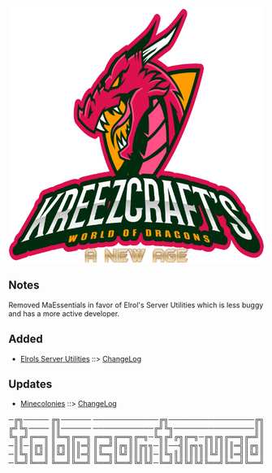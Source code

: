 ![WORLD OF DRAGONS - A NEW AGE LOGO](https://github.com/kreezxil/kreezcraft.com/blob/master/images/wodna.png)

## Notes
Removed MaEssentials in favor of Elrol's Server Utilities which is less buggy and has a more active developer.

## Added
- [Elrols Server Utilities](https://www.curseforge.com/minecraft/mc-mods/elrols-server-utilities) ::> [ChangeLog](https://www.curseforge.com/minecraft/mc-mods/elrols-server-utilities/files/2812637)

## Updates
- [Minecolonies](https://www.curseforge.com/minecraft/mc-mods/minecolonies) ::> [ChangeLog](https://www.curseforge.com/minecraft/mc-mods/minecolonies/files/2816723)


─╔╗─────     ╔╗──────     ─────────────╔╗─────────────────╔╗
╔╝╚╗────     ║║──────     ────────────╔╝╚╗────────────────║║
╚╗╔╝╔══╗     ║╚═╗╔══╗     ╔══╗╔══╗╔═╗─╚╗╔╝╔╗╔═╗─╔╗╔╗╔══╗╔═╝║
─║║─║╔╗║     ║╔╗║║║═╣     ║╔═╝║╔╗║║╔╗╗─║║──╣║╔╗╗║║║║║║═╣║╔╗║
─║╚╗║╚╝║     ║╚╝║║║═╣     ║╚═╗║╚╝║║║║║─║╚╗║║║║║║║╚╝║║║═╣║╚╝║
─╚═╝╚══╝     ╚══╝╚══╝     ╚══╝╚══╝╚╝╚╝─╚═╝╚╝╚╝╚╝╚══╝╚══╝╚══╝

